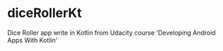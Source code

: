 # diceRollerKt
Dice Roller app write in Kotlin from Udacity course 'Developing Android Apps With Kotlin'
